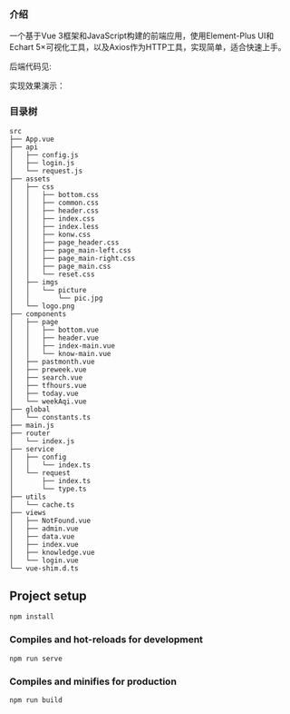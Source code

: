 ### 介绍

一个基于Vue 3框架和JavaScript构建的前端应用，使用Element-Plus UI和Echart 5×可视化工具，以及Axios作为HTTP工具，实现简单，适合快速上手。

后端代码见:

实现效果演示：

### 目录树
```
src
├── App.vue
├── api
│   ├── config.js
│   ├── login.js
│   └── request.js
├── assets
│   ├── css
│   │   ├── bottom.css
│   │   ├── common.css
│   │   ├── header.css
│   │   ├── index.css
│   │   ├── index.less
│   │   ├── konw.css
│   │   ├── page_header.css
│   │   ├── page_main-left.css
│   │   ├── page_main-right.css
│   │   ├── page_main.css
│   │   └── reset.css
│   ├── imgs
│   │   └── picture
│   │       └── pic.jpg
│   └── logo.png
├── components
│   ├── page
│   │   ├── bottom.vue
│   │   ├── header.vue
│   │   ├── index-main.vue
│   │   └── know-main.vue
│   ├── pastmonth.vue
│   ├── preweek.vue
│   ├── search.vue
│   ├── tfhours.vue
│   ├── today.vue
│   └── weekAqi.vue
├── global
│   └── constants.ts
├── main.js
├── router
│   └── index.js
├── service
│   ├── config
│   │   └── index.ts
│   └── request
│       ├── index.ts
│       └── type.ts
├── utils
│   └── cache.ts
├── views
│   ├── NotFound.vue
│   ├── admin.vue
│   ├── data.vue
│   ├── index.vue
│   ├── knowledge.vue
│   └── login.vue
└── vue-shim.d.ts
```
## Project setup
```
npm install
```

### Compiles and hot-reloads for development
```
npm run serve
```

### Compiles and minifies for production
```
npm run build
```
